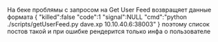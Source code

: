 На беке проблямы с запросом на Get User Feed возвращяет данные формата
{
"killed":false
"code":1
"signal":NULL
"cmd":"python ./scripts/getUserFeed.py dave.xp 10.10.40.6:38003"
}
поэтому список постов такой и при ошибке рендерится только инфа о пользователе
